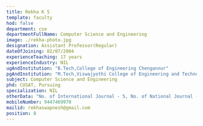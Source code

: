 ```yaml
---
title: Rekha K S
template: faculty
hod: false
department: cse
departmentFullName: Computer Science and Engineering
image: ./rekha-photo.jpg
designation: Assistant Professor(Regular)
dateOfJoining: 02/07/2004
experienceTeaching: 17 years
experienceIndustry: NIL
ugAndInstitution: "B.Tech,College of Engineering Chengannur"
pgAndInstitution: "M.Tech,Viswajyothi College of Engineering and Technology, MG University"
subject: Computer Science and Engineering
phd: CUSAT, Pursuing
specialization: NIL
otherData: "No. of International Journal - 5, No. of National Journal - 3, No. of International Conferences - 3, No.of national conferences - 2"
mobileNumber: 9447469970
mailid: rekhaswapnesh@gmail.com
position: 8
---
```

